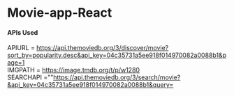# Movie-app-React

<h4>APIs Used</h4>
APIURL    = <a href="https://api.themoviedb.org/3/discover/movie?sort_by=popularity.desc&api_key=04c35731a5ee918f014970082a0088b1&page=1"> https://api.themoviedb.org/3/discover/movie?sort_by=popularity.desc&api_key=04c35731a5ee918f014970082a0088b1&page=1 </a>
<br/>
IMGPATH   = <a href="https://image.tmdb.org/t/p/w1280">https://image.tmdb.org/t/p/w1280</a>
<br/>
SEARCHAPI =""<a href="https://api.themoviedb.org/3/search/movie?&api_key=04c35731a5ee918f014970082a0088b1&query=">https://api.themoviedb.org/3/search/movie?&api_key=04c35731a5ee918f014970082a0088b1&query=</a>

